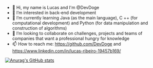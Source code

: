 - 👋 Hi, my name is Lucas and I'm @DevDoge
- 👀 I’m interested in back-end development
- 🌱 I’m currently learning Java (as the main language), C ++ (for computational development) and Python (for data manipulation and construction of algorithms)
- 💞️ I’m looking to collaborate on challenges, projects and teams of companies that want a professional hungry for knowledge
- 📫 How to reach me: https://github.com/DevDoge and  https://www.linkedin.com/in/lucas-ribeiro-19457b169/

[![Anurag's GitHub stats](https://github-readme-stats.vercel.app/api?username=DevDoge)](https://github.com/anuraghazra/github-readme-stats)
<!---
DevDoge/DevDoge is a ✨ special ✨ repository because its `README.md` (this file) appears on your GitHub profile.
You can click the Preview link to take a look at your changes.
--->
